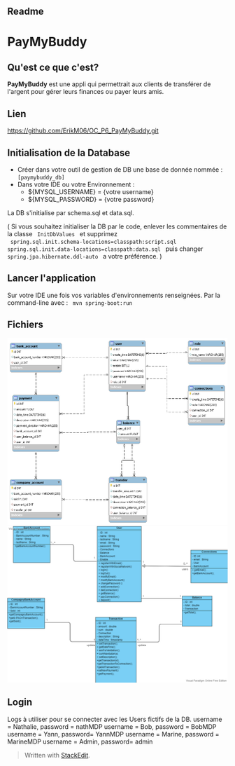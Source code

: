 ﻿## Readme

# PayMyBuddy
## Qu'est ce que c'est?
**PayMyBuddy** est une appli qui permettrait aux clients de transférer de l'argent pour gérer leurs finances ou payer leurs amis.

 ## Lien
 https://github.com/ErikM06/OC_P6_PayMyBuddy.git
 
 ## Initialisation de la Database
 -  Créer dans votre outil de gestion de DB une base de donnée nommée : <code> [paymybuddy_db] </code>
 - Dans votre IDE ou votre Environnement : 
	  -  ${MYSQL_USERNAME}  = {votre username}
	  - ${MYSQL_PASSWORD} = {votre password}

La DB s'initialise par schema.sql et data.sql.

( Si vous souhaitez initialiser la DB par le code, enlever les commentaires de la classe <code> InitDbValues </code> et supprimez  
<code> spring.sql.init.schema-locations=classpath:script.sql 
spring.sql.init.data-locations=classpath:data.sql </code>
puis changer <code> spring.jpa.hibernate.ddl-auto </code> a votre préférence. )

## Lancer l'application
Sur votre IDE une fois vos variables d'environnements renseignées.
Par la command-line avec : <code> mvn spring-boot:run </code>

 
## Fichiers

![BDD diagram](diagrams/P6_DBB_Modele/P6_DBB_Modele.png)
![Class diagram](diagrams/P6_DBB_Modele/domaine_metier_P6.png)

## Login
Logs à utiliser pour se connecter avec les Users fictifs de la DB.
username = Nathalie,  password = nathMDP 
username = Bob, password = BobMDP
username = Yann, password= YannMDP 
username = Marine, password = MarineMDP
username = Admin, password=  admin



> Written with [StackEdit](https://stackedit.io/).
